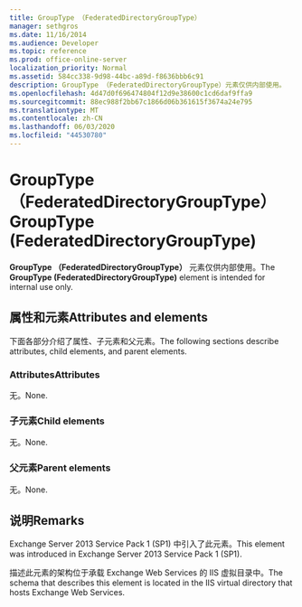 ```yaml
---
title: GroupType （FederatedDirectoryGroupType）
manager: sethgros
ms.date: 11/16/2014
ms.audience: Developer
ms.topic: reference
ms.prod: office-online-server
localization_priority: Normal
ms.assetid: 584cc338-9d98-44bc-a89d-f8636bbb6c91
description: GroupType （FederatedDirectoryGroupType）元素仅供内部使用。
ms.openlocfilehash: 4d47d0f696474804f12d9e38600c1cd6daf9ffa9
ms.sourcegitcommit: 88ec988f2bb67c1866d06b361615f3674a24e795
ms.translationtype: MT
ms.contentlocale: zh-CN
ms.lasthandoff: 06/03/2020
ms.locfileid: "44530780"
---
```

# <a name="grouptype-federateddirectorygrouptype"></a><span data-ttu-id="29db0-103">GroupType （FederatedDirectoryGroupType）</span><span class="sxs-lookup"><span data-stu-id="29db0-103">GroupType (FederatedDirectoryGroupType)</span></span>

<span data-ttu-id="29db0-104">**GroupType （FederatedDirectoryGroupType）** 元素仅供内部使用。</span><span class="sxs-lookup"><span data-stu-id="29db0-104">The **GroupType (FederatedDirectoryGroupType)** element is intended for internal use only.</span></span> 

## <a name="attributes-and-elements"></a><span data-ttu-id="29db0-105">属性和元素</span><span class="sxs-lookup"><span data-stu-id="29db0-105">Attributes and elements</span></span>

<span data-ttu-id="29db0-106">下面各部分介绍了属性、子元素和父元素。</span><span class="sxs-lookup"><span data-stu-id="29db0-106">The following sections describe attributes, child elements, and parent elements.</span></span>
  
### <a name="attributes"></a><span data-ttu-id="29db0-107">Attributes</span><span class="sxs-lookup"><span data-stu-id="29db0-107">Attributes</span></span>

<span data-ttu-id="29db0-108">无。</span><span class="sxs-lookup"><span data-stu-id="29db0-108">None.</span></span>
  
### <a name="child-elements"></a><span data-ttu-id="29db0-109">子元素</span><span class="sxs-lookup"><span data-stu-id="29db0-109">Child elements</span></span>

<span data-ttu-id="29db0-110">无。</span><span class="sxs-lookup"><span data-stu-id="29db0-110">None.</span></span>
  
### <a name="parent-elements"></a><span data-ttu-id="29db0-111">父元素</span><span class="sxs-lookup"><span data-stu-id="29db0-111">Parent elements</span></span>

<span data-ttu-id="29db0-112">无。</span><span class="sxs-lookup"><span data-stu-id="29db0-112">None.</span></span>
  
## <a name="remarks"></a><span data-ttu-id="29db0-113">说明</span><span class="sxs-lookup"><span data-stu-id="29db0-113">Remarks</span></span>

<span data-ttu-id="29db0-114">Exchange Server 2013 Service Pack 1 (SP1) 中引入了此元素。</span><span class="sxs-lookup"><span data-stu-id="29db0-114">This element was introduced in Exchange Server 2013 Service Pack 1 (SP1).</span></span>
  
<span data-ttu-id="29db0-115">描述此元素的架构位于承载 Exchange Web Services 的 IIS 虚拟目录中。</span><span class="sxs-lookup"><span data-stu-id="29db0-115">The schema that describes this element is located in the IIS virtual directory that hosts Exchange Web Services.</span></span>
  

